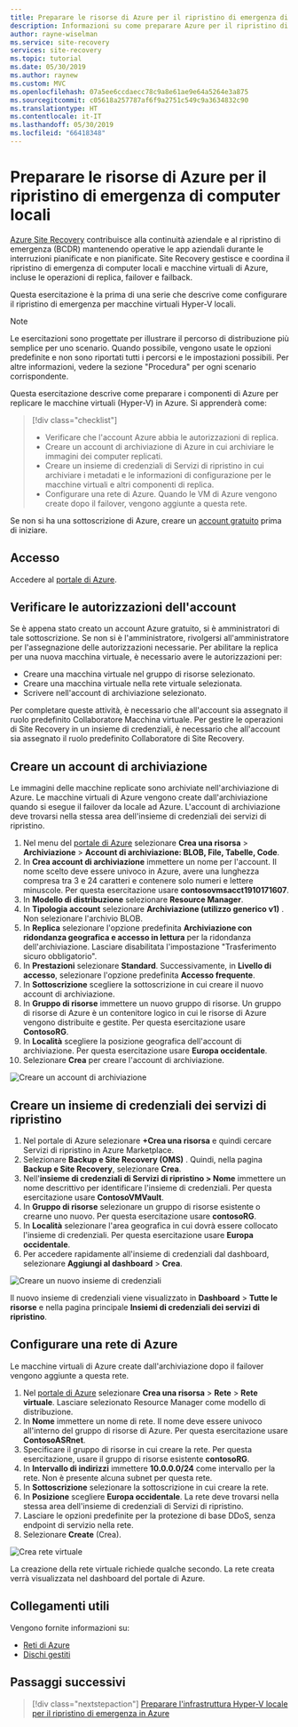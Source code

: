 ```yaml
---
title: Preparare le risorse di Azure per il ripristino di emergenza di computer locali
description: Informazioni su come preparare Azure per il ripristino di emergenza di VM Hyper-V locali con Azure Site Recovery
author: rayne-wiselman
ms.service: site-recovery
services: site-recovery
ms.topic: tutorial
ms.date: 05/30/2019
ms.author: raynew
ms.custom: MVC
ms.openlocfilehash: 07a5ee6ccdaecc78c9a8e61ae9e64a5264e3a875
ms.sourcegitcommit: c05618a257787af6f9a2751c549c9a3634832c90
ms.translationtype: HT
ms.contentlocale: it-IT
ms.lasthandoff: 05/30/2019
ms.locfileid: "66418348"
---
```

# <a name="prepare-azure-resources-for-disaster-recovery-of-on-premises-machines"></a>Preparare le risorse di Azure per il ripristino di emergenza di computer locali

 [Azure Site Recovery](site-recovery-overview.md) contribuisce alla continuità aziendale e al ripristino di emergenza (BCDR) mantenendo operative le app aziendali durante le interruzioni pianificate e non pianificate. Site Recovery gestisce e coordina il ripristino di emergenza di computer locali e macchine virtuali di Azure, incluse le operazioni di replica, failover e failback.

Questa esercitazione è la prima di una serie che descrive come configurare il ripristino di emergenza per macchine virtuali Hyper-V locali.

> [!NOTE]
> Le esercitazioni sono progettate per illustrare il percorso di distribuzione più semplice per uno scenario. Quando possibile, vengono usate le opzioni predefinite e non sono riportati tutti i percorsi e le impostazioni possibili. Per altre informazioni, vedere la sezione "Procedura" per ogni scenario corrispondente.

Questa esercitazione descrive come preparare i componenti di Azure per replicare le macchine virtuali (Hyper-V) in Azure. Si apprenderà come:

> [!div class="checklist"]
> * Verificare che l'account Azure abbia le autorizzazioni di replica.
> * Creare un account di archiviazione di Azure in cui archiviare le immagini dei computer replicati.
> * Creare un insieme di credenziali di Servizi di ripristino in cui archiviare i metadati e le informazioni di configurazione per le macchine virtuali e altri componenti di replica.
> * Configurare una rete di Azure. Quando le VM di Azure vengono create dopo il failover, vengono aggiunte a questa rete.

Se non si ha una sottoscrizione di Azure, creare un [account gratuito](https://azure.microsoft.com/pricing/free-trial/) prima di iniziare.

## <a name="sign-in"></a>Accesso

Accedere al [portale di Azure](https://portal.azure.com).

## <a name="verify-account-permissions"></a>Verificare le autorizzazioni dell'account

Se è appena stato creato un account Azure gratuito, si è amministratori di tale sottoscrizione. Se non si è l'amministratore, rivolgersi all'amministratore per l'assegnazione delle autorizzazioni necessarie. Per abilitare la replica per una nuova macchina virtuale, è necessario avere le autorizzazioni per:

- Creare una macchina virtuale nel gruppo di risorse selezionato.
- Creare una macchina virtuale nella rete virtuale selezionata.
- Scrivere nell'account di archiviazione selezionato.

Per completare queste attività, è necessario che all'account sia assegnato il ruolo predefinito Collaboratore Macchina virtuale. Per gestire le operazioni di Site Recovery in un insieme di credenziali, è necessario che all'account sia assegnato il ruolo predefinito Collaboratore di Site Recovery.

## <a name="create-a-storage-account"></a>Creare un account di archiviazione

Le immagini delle macchine replicate sono archiviate nell'archiviazione di Azure. Le macchine virtuali di Azure vengono create dall'archiviazione quando si esegue il failover da locale ad Azure. L'account di archiviazione deve trovarsi nella stessa area dell'insieme di credenziali dei servizi di ripristino.

1. Nel menu del [portale di Azure](https://portal.azure.com) selezionare **Crea una risorsa** > **Archiviazione**  > **Account di archiviazione: BLOB, File, Tabelle, Code**.
2. In **Crea account di archiviazione** immettere un nome per l'account.  Il nome scelto deve essere univoco in Azure, avere una lunghezza compresa tra 3 e 24 caratteri e contenere solo numeri e lettere minuscole. Per questa esercitazione usare **contosovmsacct1910171607**.
3. In **Modello di distribuzione** selezionare **Resource Manager**.
4. In **Tipologia account** selezionare **Archiviazione (utilizzo generico v1)** . Non selezionare l'archivio BLOB.
5. In **Replica** selezionare l'opzione predefinita **Archiviazione con ridondanza geografica e accesso in lettura** per la ridondanza dell'archiviazione. Lasciare disabilitata l'impostazione "Trasferimento sicuro obbligatorio".
6. In **Prestazioni** selezionare **Standard**. Successivamente, in **Livello di accesso**, selezionare l'opzione predefinita **Accesso frequente**.
7. In **Sottoscrizione** scegliere la sottoscrizione in cui creare il nuovo account di archiviazione.
8. In **Gruppo di risorse** immettere un nuovo gruppo di risorse. Un gruppo di risorse di Azure è un contenitore logico in cui le risorse di Azure vengono distribuite e gestite. Per questa esercitazione usare **ContosoRG**.
9. In **Località** scegliere la posizione geografica dell'account di archiviazione. Per questa esercitazione usare **Europa occidentale**.
10. Selezionare **Crea** per creare l'account di archiviazione.

   ![Creare un account di archiviazione](media/tutorial-prepare-azure/create-storageacct.png)

## <a name="create-a-recovery-services-vault"></a>Creare un insieme di credenziali dei servizi di ripristino

1. Nel portale di Azure selezionare **+Crea una risorsa** e quindi cercare Servizi di ripristino in Azure Marketplace.
2. Selezionare **Backup e Site Recovery (OMS)** . Quindi, nella pagina **Backup e Site Recovery**, selezionare **Crea**.
1. Nell'**insieme di credenziali di Servizi di ripristino > Nome** immettere un nome descrittivo per identificare l'insieme di credenziali. Per questa esercitazione usare **ContosoVMVault**.
2. In **Gruppo di risorse** selezionare un gruppo di risorse esistente o crearne uno nuovo. Per questa esercitazione usare **contosoRG**.
3. In **Località** selezionare l'area geografica in cui dovrà essere collocato l'insieme di credenziali. Per questa esercitazione usare **Europa occidentale**.
4. Per accedere rapidamente all'insieme di credenziali dal dashboard, selezionare **Aggiungi al dashboard** > **Crea**.

![Creare un nuovo insieme di credenziali](./media/tutorial-prepare-azure/new-vault-settings.png)

Il nuovo insieme di credenziali viene visualizzato in **Dashboard** > **Tutte le risorse** e nella pagina principale **Insiemi di credenziali dei servizi di ripristino**.

## <a name="set-up-an-azure-network"></a>Configurare una rete di Azure

Le macchine virtuali di Azure create dall'archiviazione dopo il failover vengono aggiunte a questa rete.

1. Nel [portale di Azure](https://portal.azure.com) selezionare **Crea una risorsa** >  **Rete** > **Rete virtuale**. Lasciare selezionato Resource Manager come modello di distribuzione.
2. In **Nome** immettere un nome di rete. Il nome deve essere univoco all'interno del gruppo di risorse di Azure. Per questa esercitazione usare **ContosoASRnet**.
3. Specificare il gruppo di risorse in cui creare la rete. Per questa esercitazione, usare il gruppo di risorse esistente **contosoRG**.
4. In **Intervallo di indirizzi** immettere **10.0.0.0/24** come intervallo per la rete. Non è presente alcuna subnet per questa rete.
5. In **Sottoscrizione** selezionare la sottoscrizione in cui creare la rete.
6. In **Posizione** scegliere **Europa occidentale**. La rete deve trovarsi nella stessa area dell'insieme di credenziali di Servizi di ripristino.
7. Lasciare le opzioni predefinite per la protezione di base DDoS, senza endpoint di servizio nella rete.
8. Selezionare **Create** (Crea).

![Crea rete virtuale](media/tutorial-prepare-azure/create-network.png)

La creazione della rete virtuale richiede qualche secondo. La rete creata verrà visualizzata nel dashboard del portale di Azure.

## <a name="useful-links"></a>Collegamenti utili

Vengono fornite informazioni su:
- [Reti di Azure](https://docs.microsoft.com/azure/virtual-network/virtual-networks-overview)
- [Dischi gestiti](https://docs.microsoft.com/azure/virtual-machines/windows/managed-disks-overview)



## <a name="next-steps"></a>Passaggi successivi

> [!div class="nextstepaction"]
> [Preparare l'infrastruttura Hyper-V locale per il ripristino di emergenza in Azure](hyper-v-prepare-on-premises-tutorial.md)
